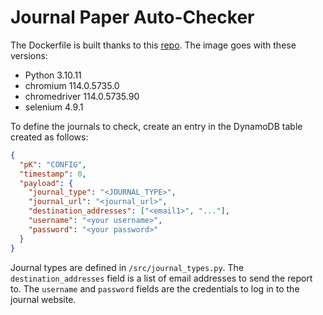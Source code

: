 # Journal Paper Auto-Checker

The Dockerfile is built thanks to this [repo](https://github.com/umihico/docker-selenium-lambda). The image goes with these versions:

- Python 3.10.11
- chromium 114.0.5735.0
- chromedriver 114.0.5735.90
- selenium 4.9.1

To define the journals to check, create an entry in the DynamoDB table created as follows:

```json
{
  "pK": "CONFIG",
  "timestamp": 0,
  "payload": {
    "journal_type": "<JOURNAL_TYPE>",
    "journal_url": "<journal_url>",
    "destination_addresses": ["<email1>", "..."],
    "username": "<your username>",
    "password": "<your password>"
  }
}
```

Journal types are defined in `/src/journal_types.py`. The `destination_addresses` field is a list of email addresses to send the report to. The `username` and `password` fields are the credentials to log in to the journal website.
